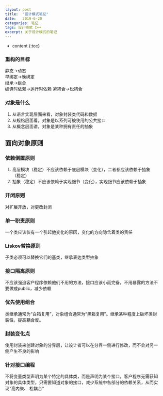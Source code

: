 ```yaml
---
layout: post
title:  "设计模式笔记"
date:   2019-6-20 
categories: 笔记
tags: 设计模式 C++
excerpt: 关于设计模式的笔记
---
```

* content
{:toc}

### 重构的目标

静态->动态  
早绑定->晚绑定  
继承->组合  
编译时依赖->运行时依赖 
紧耦合->松耦合  

### 对象是什么  

1. 从语言实现层面来看，对象封装类代码和数据  
2. 从规格层面看，对象是以系列可被使用的公共接口  
3. 从概念层面讲，对象是某种拥有责任的抽象  

## 面向对象原则  

### 依赖倒置原则  

1. 高层模块（稳定）不应该依赖于底层模块（变化），二者都应该依赖于抽象（稳定）
2. 抽象（稳定）不应该依赖于实现细节（变化），实现细节应该依赖于抽象  

### 开闭原则  

对扩展开放，对更改封闭

### 单一职责原则  

一个类应该仅有一个引起他变化的原因，变化的方向隐含着类的责任  

### Liskov替换原则  

子类必须可以替换它们的基类，继承表达类型抽象  

### 接口隔离原则  

不应该强迫客户程序依赖他们不用的方法，接口应该小而完备，不用暴露的方法不要做成public，减少依赖  

### 优先使用组合  

类继承通常为“白箱复用”，对象组合通常为“黑箱复用”。继承某种程度上破坏类封装性，提高耦合度。  

### 封装变化点  

使用封装来创建对象的分界层，让设计者可以在分界一侧进行修改，而不会对另一侧产生不良的影响  

### 针对接口编程  

不将变量类型声明为某个特定的具体类，而是声明为某个接口，客户程序无需获知对象的具体类型，只需要知道对象的接口，减少系统中各部分的依赖关系，从而实现“高内聚、 松耦合"  

